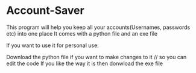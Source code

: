 # Account-Saver
This program will help you keep all your accounts(Usernames, passwords etc) into one place
It comes with a python file and an exe file

If you want to use it for personal use:

Download the python file if you want to make changes to it // so you can edit the code 
If you like the way it is then donwload the exe file


